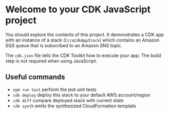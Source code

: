 # Welcome to your CDK JavaScript project

You should explore the contents of this project. It demonstrates a CDK app with an instance of a stack (`CcraCdkAppStack`)
which contains an Amazon SQS queue that is subscribed to an Amazon SNS topic.

The `cdk.json` file tells the CDK Toolkit how to execute your app. The build step is not required when using JavaScript.

## Useful commands

* `npm run test`         perform the jest unit tests
* `cdk deploy`           deploy this stack to your default AWS account/region
* `cdk diff`             compare deployed stack with current state
* `cdk synth`            emits the synthesized CloudFormation template
